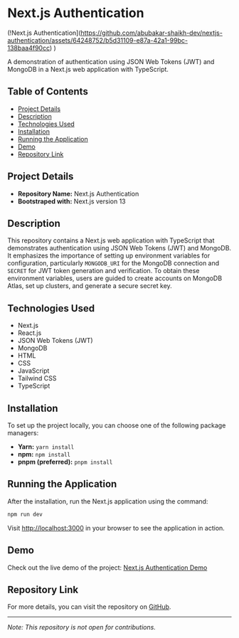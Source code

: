 # Next.js Authentication

(!Next.js Authentication](https://github.com/abubakar-shaikh-dev/nextjs-authentication/assets/64248752/b5d31109-e87a-42a1-99bc-138baa4f90cc)
)

A demonstration of authentication using JSON Web Tokens (JWT) and MongoDB in a Next.js web application with TypeScript.

## Table of Contents

- [Project Details](#project-details)
- [Description](#description)
- [Technologies Used](#technologies-used)
- [Installation](#installation)
- [Running the Application](#running-the-application)
- [Demo](#demo)
- [Repository Link](#repository-link)

## Project Details

- **Repository Name:** Next.js Authentication
- **Bootstraped with:** Next.js version 13

## Description

This repository contains a Next.js web application with TypeScript that demonstrates authentication using JSON Web Tokens (JWT) and MongoDB. It emphasizes the importance of setting up environment variables for configuration, particularly `MONGODB_URI` for the MongoDB connection and `SECRET` for JWT token generation and verification. To obtain these environment variables, users are guided to create accounts on MongoDB Atlas, set up clusters, and generate a secure secret key.

## Technologies Used

- Next.js
- React.js
- JSON Web Tokens (JWT)
- MongoDB
- HTML
- CSS
- JavaScript
- Tailwind CSS
- TypeScript

## Installation

To set up the project locally, you can choose one of the following package managers:

- **Yarn:** `yarn install`
- **npm:** `npm install`
- **pnpm (preferred):** `pnpm install`

## Running the Application

After the installation, run the Next.js application using the command:

```bash
npm run dev
```

Visit [http://localhost:3000](http://localhost:3000) in your browser to see the application in action.

## Demo

Check out the live demo of the project: [Next.js Authentication Demo](https://nextjs-authentication-demo.vercel.app/)

## Repository Link

For more details, you can visit the repository on [GitHub](https://github.com/abubakar-shaikh-dev/nextjs-authentication).

---

*Note: This repository is not open for contributions.*
